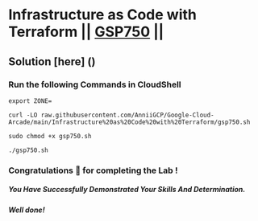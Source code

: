 # Infrastructure as Code with Terraform || [GSP750](https://www.cloudskillsboost.google/focuses/15842?parent=catalog) ||

## Solution [here] ()

### Run the following Commands in CloudShell

```
export ZONE=
```
```
curl -LO raw.githubusercontent.com/AnniiGCP/Google-Cloud-Arcade/main/Infrastructure%20as%20Code%20with%20Terraform/gsp750.sh

sudo chmod +x gsp750.sh

./gsp750.sh
```

### Congratulations 🎉 for completing the Lab !

##### *You Have Successfully Demonstrated Your Skills And Determination.*

#### *Well done!*

 

 
